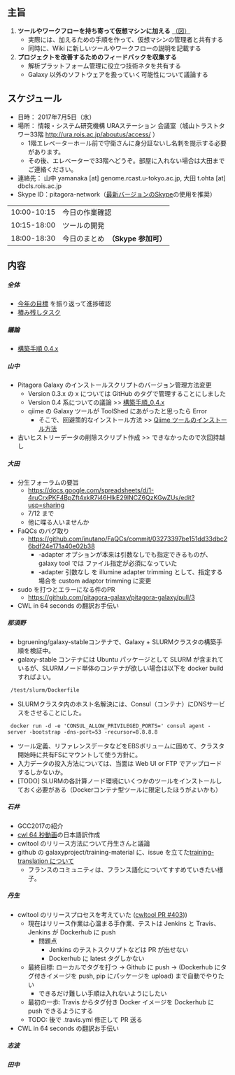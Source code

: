 
主旨
----

1.  **ツールやワークフローを持ち寄って仮想マシンに加える** [（図）](http://www.pitagora-galaxy.org/_/rsrc/1416890873801/about/about_overview.png)
    -   実際には、加えるための手順を作って、仮想マシンの管理者と共有する
    -   同時に、Wiki に新しいツールやワークフローの説明を記載する
2.  **プロジェクトを改善するためのフィードバックを収集する**
    -   解析プラットフォーム管理に役立つ技術ネタを共有する
    -   Galaxy 以外のソフトウェアを扱っていく可能性について議論する

スケジュール
------------

-   日時： 2017年7月5日（水）
-   場所： 情報・システム研究機構 URAステーション 会議室（城山トラストタワー33階 <http://ura.rois.ac.jp/aboutus/access/> ）
    -   1階エレベーターホール前で守衛さんに身分証ないし名刺を提示する必要があります。
    -   その後、エレベーターで33階へどうぞ。部屋に入れない場合は大田までご連絡ください。
-   連絡先： 山中 yamanaka \[at\] genome.rcast.u-tokyo.ac.jp, 大田 t.ohta \[at\] dbcls.rois.ac.jp
-   Skype ID：pitagora-network（[最新バージョンのSkype](http://www.skype.com/ja/)の使用を推奨）

|             |                                    |
|-------------|------------------------------------|
| 10:00-10:15 | 今日の作業確認                     |
| 10:15-18:00 | ツールの開発                       |
| 18:00-18:30 | 今日のまとめ　**（Skype 参加可）** |

内容
----

##### 全体

-   [今年の目標](https://docs.google.com/document/d/162X8s7kEEdZ5i5QBSDJyknsgW673b81p4WuFmklQaBU/edit) を振り返って進捗確認
-   [積み残しタスク](/積み残しタスク "wikilink")

##### 議論

-   [構築手順 0.4.x](/構築手順_0.4.x "wikilink")

##### 山中

-   Pitagora Galaxy のインストールスクリプトのバージョン管理方法変更
    -   Version 0.3.x の x については GitHub のタグで管理することにしました
    -   Version 0.4 系についての議論 &gt;&gt; [構築手順_0.4.x](/構築手順_0.4.x "wikilink")
    -   qiime の Galaxy ツールが ToolShed にあがったと思ったら Error
        -   そこで、回避策的なインストール方法 &gt;&gt; [Qiime ツールのインストール方法](/Qiime_ツールのインストール方法 "wikilink")
-   古いヒストリーデータの削除スクリプト作成 &gt;&gt; できなかったので次回持越し

##### 大田

-   分生フォーラムの要旨
    -   <https://docs.google.com/spreadsheets/d/1-4ruCrxPKF4BpZft4xkR7i46HlkE29lNCZ6QzKGwZUs/edit?usp=sharing>
    -   7/12 まで
    -   他に喋る人いませんか
-   FaQCs のバグ取り
    -   <https://github.com/inutano/FaQCs/commit/03273397be151dd33dbc26bdf24e171a40e02b38>
        -   -adapter オプションが本来は引数なしでも指定できるものが、galaxy tool では ファイル指定が必須になっていた
        -   -adapter 引数なし を illumine adapter trimming として、指定する場合を custom adaptor trimming に変更
-   sudo を打つとエラーになる件のPR
    -   <https://github.com/pitagora-galaxy/pitagora-galaxy/pull/3>
-   CWL in 64 seconds の翻訳お手伝い

##### 那須野

-   bgruening/galaxy-stableコンテナで、Galaxy + SLURMクラスタの構築手順を検証中。
-   galaxy-stable コンテナには Ubuntu パッケージとして SLURM が含まれているが、SLURMノード単体のコンテナが欲しい場合は以下を docker build すればよい。

` /test/slurm/Dockerfile`

-   SLURMクラスタ内のホスト名解決には、Consul（コンテナ）にDNSサービスをさせることにした。

` docker run -d -e 'CONSUL_ALLOW_PRIVILEGED_PORTS=' consul agent -server -bootstrap -dns-port=53 -recursor=8.8.8.8`

-   ツール定義、リファレンスデータなどをEBSボリュームに固めて、クラスタ開始時に共有FSにマウントして使う方針に。
-   入力データの投入方法については、当面は Web UI or FTP でアップロードするしかないか。
-   \[TODO\] SLURMの各計算ノード環境にいくつかのツールをインストールしておく必要がある（Dockerコンテナ型ツールに限定したほうがよいかも）

##### 石井

-   GCC2017の紹介
-   [cwl 64 秒動画](https://www.youtube.com/watch?v=86eY8xs-Vo8&feature=youtu.be)の日本語訳作成
-   cwltool のリリース方法について丹生さんと議論
-   github の galaxyproject/training-material に、issue を立てた[training-translation について](https://github.com/galaxyproject/training-material/issues/404)
    -   フランスのコミュニティは、フランス語化についてすすめていきたい様子。

##### 丹生

-   cwltool のリリースプロセスを考えていた ([cwltool PR \#403](https://github.com/common-workflow-language/cwltool/pull/403)))
    -   現在はリリース作業は心温まる手作業、テストは Jenkins と Travis、Jenkins が Dockerhub に push
        -   問題点
            -   Jenkins のテストスクリプトなどは PR が出せない
            -   Dockerhub に latest タグしかない
    -   最終目標: ローカルでタグを打つ -&gt; Github に push -&gt; (Dockerhub にタグ付きイメージを push, pip にパッケージを upload) まで自動でやりたい
        -   できるだけ難しい手順は入れないようにしたい
    -   最初の一歩: Travis からタグ付き Docker イメージを Dockerhub に push できるようにする
    -   TODO: 後で .travis.yml 修正して PR 送る
-   CWL in 64 seconds の翻訳お手伝い

##### 志波

##### 田中